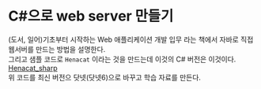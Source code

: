 # C#으로 web server 만들기
(도서, 일어)기초부터 시작하는 Web 애플리케이션 개발 입무  라는 책에서 자바로 직접 웹서버를 만드는 방법을 설명한다.  
그리고 샘플 코드로 `Henacat` 이라는 것을 만드는데 이것의 C# 버전은 이것이다.  
[Henacat_sharp](https://github.com/nendo-code/Henacat_sharp )    
위 코드를 최신 버전으 닷넷(닷넷6)으로 바꾸고 학습 자료를 만든다.   
  
  